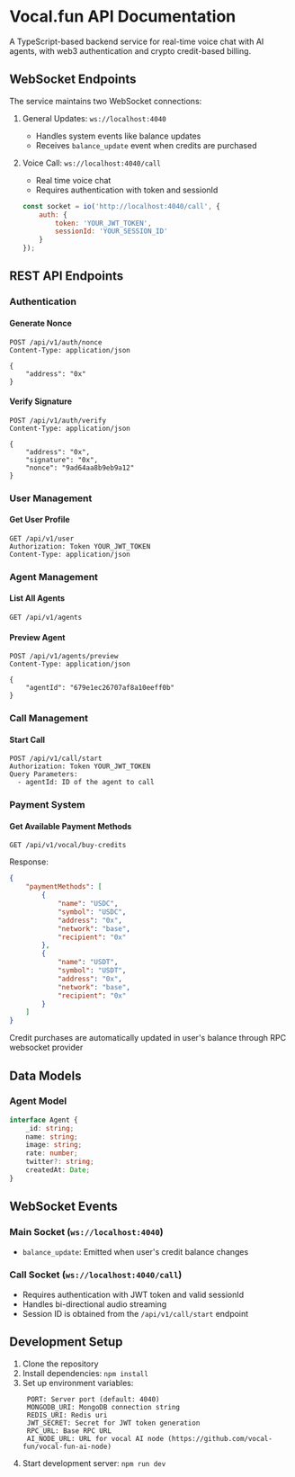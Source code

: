 # Vocal.fun API Documentation

A TypeScript-based backend service for real-time voice chat with AI agents, with web3 authentication and crypto credit-based billing.

## WebSocket Endpoints

The service maintains two WebSocket connections:

1. General Updates: `ws://localhost:4040`
   - Handles system events like balance updates
   - Receives `balance_update` event when credits are purchased

2. Voice Call: `ws://localhost:4040/call`
   - Real time voice chat
   - Requires authentication with token and sessionId
   ```javascript
   const socket = io('http://localhost:4040/call', {
       auth: {
           token: 'YOUR_JWT_TOKEN',
           sessionId: 'YOUR_SESSION_ID'
       }
   });
   ```

## REST API Endpoints

### Authentication

#### Generate Nonce
```http
POST /api/v1/auth/nonce
Content-Type: application/json

{
    "address": "0x"
}
```

#### Verify Signature
```http
POST /api/v1/auth/verify
Content-Type: application/json

{
    "address": "0x",
    "signature": "0x",
    "nonce": "9ad64aa8b9eb9a12"
}
```

### User Management

#### Get User Profile
```http
GET /api/v1/user
Authorization: Token YOUR_JWT_TOKEN
Content-Type: application/json
```

### Agent Management

#### List All Agents
```http
GET /api/v1/agents
```

#### Preview Agent
```http
POST /api/v1/agents/preview
Content-Type: application/json

{
    "agentId": "679e1ec26707af8a10eeff0b"
}
```

### Call Management

#### Start Call
```http
POST /api/v1/call/start
Authorization: Token YOUR_JWT_TOKEN
Query Parameters:
  - agentId: ID of the agent to call
```

### Payment System

#### Get Available Payment Methods
```http
GET /api/v1/vocal/buy-credits
```

Response:
```json
{
    "paymentMethods": [
        {
            "name": "USDC",
            "symbol": "USDC",
            "address": "0x",
            "network": "base",
            "recipient": "0x"
        },
        {
            "name": "USDT",
            "symbol": "USDT",
            "address": "0x",
            "network": "base",
            "recipient": "0x"
        }
    ]
}
```

Credit purchases are automatically updated in user's balance through RPC websocket provider

## Data Models

### Agent Model
```typescript
interface Agent {
    _id: string;
    name: string;
    image: string;
    rate: number;
    twitter?: string;
    createdAt: Date;
}
```

## WebSocket Events

### Main Socket (`ws://localhost:4040`)
- `balance_update`: Emitted when user's credit balance changes

### Call Socket (`ws://localhost:4040/call`)
- Requires authentication with JWT token and valid sessionId
- Handles bi-directional audio streaming
- Session ID is obtained from the `/api/v1/call/start` endpoint

## Development Setup

1. Clone the repository
2. Install dependencies: `npm install`
3. Set up environment variables:
   ```
    PORT: Server port (default: 4040)
    MONGODB_URI: MongoDB connection string
    REDIS_URI: Redis uri
    JWT_SECRET: Secret for JWT token generation
    RPC_URL: Base RPC URL
    AI_NODE_URL: URL for vocal AI node (https://github.com/vocal-fun/vocal-fun-ai-node)
   ```
4. Start development server: `npm run dev`
